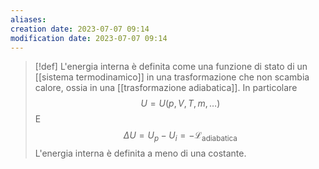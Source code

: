 ```yaml
---
aliases: 
creation date: 2023-07-07 09:14
modification date: 2023-07-07 09:14
---
```


> [!def]
> L'energia interna è definita come una funzione di stato di un [[sistema termodinamico]] in una trasformazione che non scambia calore, ossia in una [[trasformazione adiabatica]]. In particolare
> $$ U = U(p, V, T, m, \dots) $$
> E
> $$ \Delta U = U_{p} - U_{i} = - \mathcal{L}_{\text{adiabatica}} $$
> L'energia interna è definita a meno di una costante.

